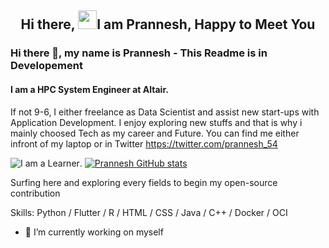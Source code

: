 <h2 align="center">Hi there, <img src="https://user-images.githubusercontent.com/39955420/147578264-bae0526c-028a-49d2-8af8-d08bb4edbd2a.gif" height="30" width="30">I am Prannesh, Happy to Meet You</h2>



### Hi there 👋, my name is Prannesh - This Readme is in Developement
#### I am a HPC System Engineer at Altair. 

If not 9-6, I either freelance as Data Scientist and assist new start-ups with Application Development. I enjoy exploring new stuffs and that is why i mainly choosed Tech as my career and Future. You can find me either infront of my laptop or in Twitter https://twitter.com/prannesh_54 

![I am a Learner](https://arturssmirnovs.github.io/github-profile-readme-generator/images/banner.png). [![Prannesh GitHub stats](https://github-readme-stats.vercel.app/api?username=Prannesh45)](https://github.com/Prannesh45/github-readme-stats)

Surfing here and exploring every fields to begin my open-source contribution

Skills: Python / Flutter / R / HTML / CSS / Java / C++ / Docker / OCI 

- 🔭 I’m currently working on myself
